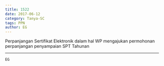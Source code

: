 ```yaml
---
title: 1522
date: 2017-06-12
category: Tanya-SC
tags: PPN
author: EG
---
```


Perpanjangan Sertifikat Elektronik dalam hal WP mengajukan permohonan perpanjangan penyampaian SPT Tahunan

---



`EG`
